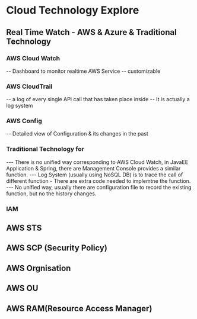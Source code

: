 # Cloud Technology Explore

## Real Time Watch - AWS & Azure & Traditional Technology
### AWS Cloud Watch
-- Dashboard to monitor realtime AWS Service
-- customizable

### AWS CloudTrail
-- a log of every single API call that has taken place inside
-- It is actually a log system

### AWS Config
-- Detailed view of Configuration & its changes in the past

### Traditional Technology for 
--- There is no unified way corresponding to AWS Cloud Watch, in JavaEE Application & Spring, there are Management Console provides a similar function.
--- Log System (usually using NoSQL DB) is to trace the call of different function - There are extra code needed to implemtne the function.
--- No unified way, usually there are configuration file to record the existing function, but no the history changes.

### IAM

## AWS STS
## AWS SCP (Security Policy)
## AWS Orgnisation 
## AWS OU
## AWS RAM(Resource Access Manager)